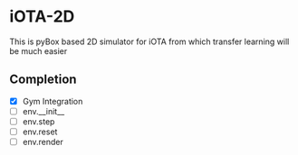 # iOTA-2D
This is pyBox based 2D simulator for iOTA from which transfer learning will be much easier

## Completion
- [X] Gym Integration
- [ ] env.\_\_init\_\_
- [ ] env.step
- [ ] env.reset
- [ ] env.render
